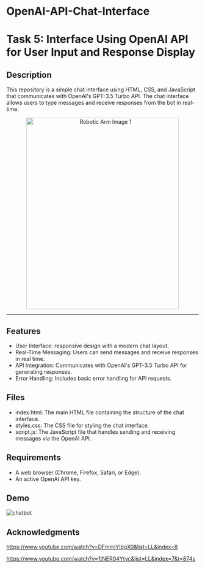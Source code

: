 # OpenAI-API-Chat-Interface

# Task 5: Interface Using OpenAI API for User Input and Response Display

## Description
This repository is a simple chat interface using HTML, CSS, and JavaScript that communicates with OpenAI's GPT-3.5 Turbo API. The chat interface allows users to type messages and receive responses from the bot in real-time. 

<p align="center">
  <img src="https://github.com/user-attachments/assets/0136fe71-9429-45a6-9c8c-5d61aa0a317e" alt="Robotic Arm Image 1" width="400" height="500">
</p>

---

## Features
* User Interface: responsive design with a modern chat layout.
* Real-Time Messaging: Users can send messages and receive responses in real time.
* API Integration: Communicates with OpenAI's GPT-3.5 Turbo API for generating responses.
* Error Handling: Includes basic error handling for API requests.


## Files
* index.html: The main HTML file containing the structure of the chat interface.
* styles.css: The CSS file for styling the chat interface.
* script.js: The JavaScript file that handles sending and receiving messages via the OpenAI API.


## Requirements
* A web browser (Chrome, Firefox, Safari, or Edge).
* An active OpenAI API key.

## Demo 

![chatbot](https://github.com/user-attachments/assets/6466b18d-af7c-4271-8f04-417aa6cd63f7)


## Acknowledgments
https://www.youtube.com/watch?v=DFmmiYlbgX0&list=LL&index=8

https://www.youtube.com/watch?v=1tNER04Ytyc&list=LL&index=7&t=874s

